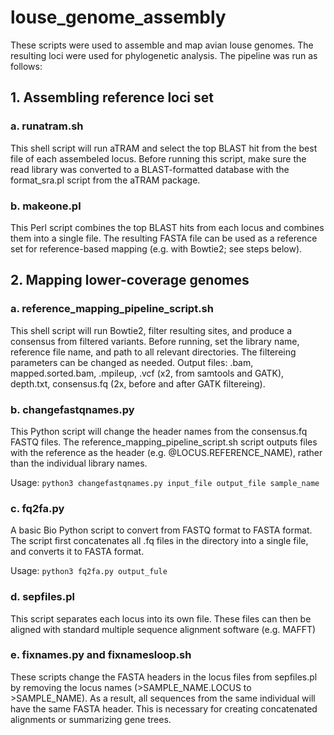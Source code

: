 # louse_genome_assembly
These scripts were used to assemble and map avian louse genomes. The resulting loci were used for phylogenetic analysis. The pipeline was run as follows:

## 1. Assembling reference loci set
### a. runatram.sh
This shell script will run aTRAM and select the top BLAST hit from the best file of each assembeled locus. Before running this script, make sure the read library was converted to a BLAST-formatted database with the format_sra.pl script from the aTRAM package.

### b. makeone.pl
This Perl script combines the top BLAST hits from each locus and combines them into a single file. The resulting FASTA file can be used as a reference set for reference-based mapping (e.g. with Bowtie2; see steps below).

## 2. Mapping lower-coverage genomes
### a. reference_mapping_pipeline_script.sh
This shell script will run Bowtie2, filter resulting sites, and produce a consensus from filtered variants. Before running, set the library name, reference file name, and path to all relevant directories. The filtereing parameters can be changed as needed. Output files: .bam, mapped.sorted.bam, .mpileup, .vcf (x2, from samtools and GATK), depth.txt, consensus.fq (2x, before and after GATK filtereing).

### b. changefastqnames.py
This Python script will change the header names from the consensus.fq FASTQ files. The reference_mapping_pipeline_script.sh script outputs files with the reference as the header (e.g. @LOCUS.REFERENCE_NAME), rather than the individual library names.

Usage:
```python3 changefastqnames.py input_file output_file sample_name```

### c. fq2fa.py
A basic Bio Python script to convert from FASTQ format to FASTA format. The script first concatenates all .fq files in the directory into a single file, and converts it to FASTA format.

Usage: ```python3 fq2fa.py output_fule```

### d. sepfiles.pl
This script separates each locus into its own file. These files can then be aligned with standard multiple sequence alignment software (e.g. MAFFT)

### e. fixnames.py and fixnamesloop.sh
These scripts change the FASTA headers in the locus files from sepfiles.pl by removing the locus names (>SAMPLE_NAME.LOCUS to >SAMPLE_NAME). As a result, all sequences from the same individual will have the same FASTA header. This is necessary for creating concatenated alignments or summarizing gene trees.
